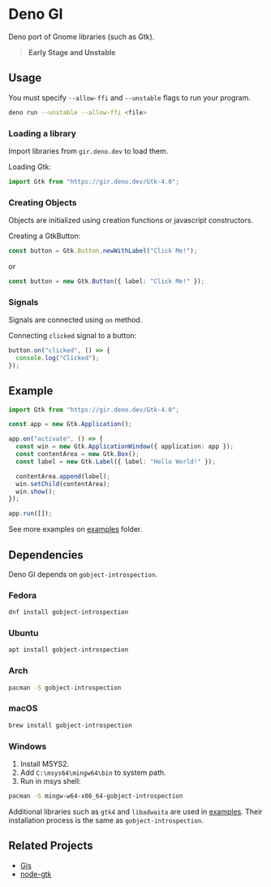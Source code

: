 # Deno GI

Deno port of Gnome libraries (such as Gtk).

> **Early Stage and Unstable**

## Usage

You must specify `--allow-ffi` and `--unstable` flags to run your program.

```sh
deno run --unstable --allow-ffi <file>
```

### Loading a library

Import libraries from `gir.deno.dev` to load them.

Loading Gtk:

```ts
import Gtk from "https://gir.deno.dev/Gtk-4.0";
```

### Creating Objects

Objects are initialized using creation functions or javascript constructors.

Creating a GtkButton:

```ts
const button = Gtk.Button.newWithLabel("Click Me!");
```

or

```ts
const button = new Gtk.Button({ label: "Click Me!" });
```

### Signals

Signals are connected using `on` method.

Connecting `clicked` signal to a button:

```ts
button.on("clicked", () => {
  console.log("Clicked");
});
```

## Example

```ts
import Gtk from "https://gir.deno.dev/Gtk-4.0";

const app = new Gtk.Application();

app.on("activate", () => {
  const win = new Gtk.ApplicationWindow({ application: app });
  const contentArea = new Gtk.Box();
  const label = new Gtk.Label({ label: "Hello World!" });

  contentArea.append(label);
  win.setChild(contentArea);
  win.show();
});

app.run([]);
```

See more examples on [examples] folder.

## Dependencies

Deno GI depends on `gobject-introspection`.

### Fedora

```sh
dnf install gobject-introspection
```

### Ubuntu

```sh
apt install gobject-introspection
```

### Arch

```sh
pacman -S gobject-introspection
```

### macOS

```sh
brew install gobject-introspection
```

### Windows

1. Install MSYS2.
2. Add `C:\msys64\mingw64\bin` to system path.
3. Run in msys shell:

```sh
pacman -S mingw-w64-x86_64-gobject-introspection
```

Additional libraries such as `gtk4` and `libadwaita` are used in [examples].
Their installation process is the same as `gobject-introspection`.

## Related Projects

- [Gjs]
- [node-gtk]

[examples]: ./examples/
[Gjs]: https://gitlab.gnome.org/GNOME/gjs
[node-gtk]: https://github.com/romgrk/node-gtk
